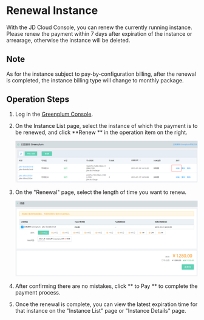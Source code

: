 # Renewal Instance

With the JD Cloud Console, you can renew the currently running instance. Please renew the payment within 7 days after expiration of the instance or arrearage, otherwise the instance will be deleted.

## Note

As for the instance subject to pay-by-configuration billing, after the renewal is completed, the instance billing type will change to monthly package.

## Operation Steps

1. Log in the [Greenplum Console](https://jdw-console.jdcloud.com/list).

2. On the Instance List page, select the instance of which the payment is to be renewed, and click **Renew ** in the operation item on the right.

   ![1564651113054](../../../../../image/JCS-for-Greenplum/jdw-003.png)

3. On the "Renewal" page, select the length of time you want to renew.

   ![1564651185278](../../../../../image/JCS-for-Greenplum/jdw-004.png)

4. After confirming there are no mistakes, click ** to Pay ** to complete the payment process.

5. Once the renewal is complete, you can view the latest expiration time for that instance on the "Instance List" page or "Instance Details" page.